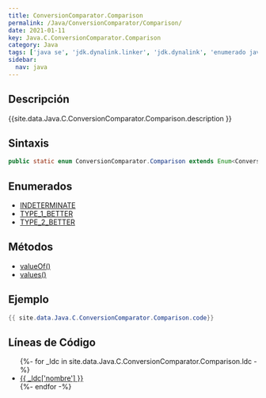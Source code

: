 ```yaml
---
title: ConversionComparator.Comparison
permalink: /Java/ConversionComparator/Comparison/
date: 2021-01-11
key: Java.C.ConversionComparator.Comparison
category: Java
tags: ['java se', 'jdk.dynalink.linker', 'jdk.dynalink', 'enumerado java', 'Java 1.0']
sidebar: 
  nav: java
---
```


## Descripción
{{site.data.Java.C.ConversionComparator.Comparison.description }}

## Sintaxis
~~~java
public static enum ConversionComparator.Comparison extends Enum<ConversionComparator.Comparison>
~~~

## Enumerados
* [INDETERMINATE](/Java/ConversionComparator/Comparison/INDETERMINATE)
* [TYPE_1_BETTER](/Java/ConversionComparator/Comparison/TYPE_1_BETTER)
* [TYPE_2_BETTER](/Java/ConversionComparator/Comparison/TYPE_2_BETTER)

## Métodos
* [valueOf()](/Java/ConversionComparator/Comparison/valueOf)
* [values()](/Java/ConversionComparator/Comparison/values)

## Ejemplo
~~~java
{{ site.data.Java.C.ConversionComparator.Comparison.code}}
~~~

## Líneas de Código
<ul>
{%- for _ldc in site.data.Java.C.ConversionComparator.Comparison.ldc -%}
   <li>
       <a href="{{_ldc['url'] }}">{{ _ldc['nombre'] }}</a>
   </li>
{%- endfor -%}
</ul>
